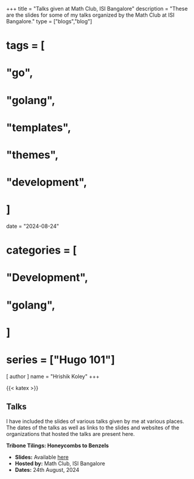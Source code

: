 +++
title = "Talks given at Math Club, ISI Bangalore"
description = "These are the slides for some of my talks organized by the Math Club at ISI Bangalore."
type = ["blogs","blog"]
# tags = [
#     "go",
#     "golang",
#     "templates",
#     "themes",
#     "development",
# ]
date = "2024-08-24"
# categories = [
#     "Development",
#     "golang",
# ]
# series = ["Hugo 101"]
[ author ]
  name = "Hrishik Koley"
+++

{{< katex >}}

## Talks

I have included the slides of various talks given by me at various places. The dates of the talks as well as links to the slides and websites of the organizations that hosted the talks are present here.

**Tribone Tilings: Honeycombs to Benzels**
- **Slides:** Available [here](\blogs\Tribone_Tilings.pdf)
- **Hosted by:** Math Club, ISI Bangalore
- **Dates:** 24th August, 2024